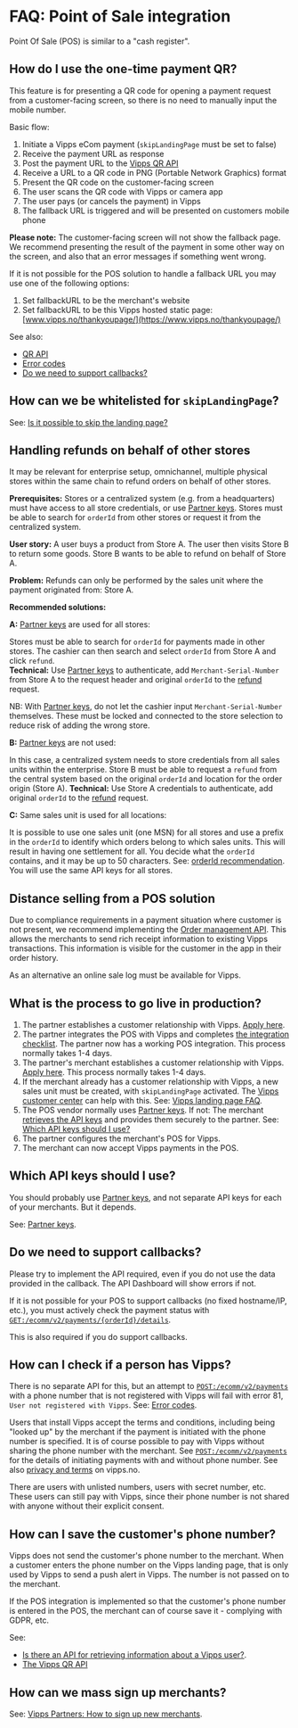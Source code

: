 <!-- START_METADATA
---
title: "FAQ: Point of Sale integration"
sidebar_label: POS integrations
sidebar_position: 130
pagination_next: null
pagination_prev: null
---
END_METADATA -->

# FAQ: Point of Sale integration

Point Of Sale (POS) is similar to a "cash register".

## How do I use the one-time payment QR?

This feature is for presenting a QR code for opening a payment request from a
customer-facing screen, so there is no need to manually input the mobile number.

Basic flow:

1. Initiate a Vipps eCom payment (`skipLandingPage` must be set to false)
2. Receive the payment URL as response
3. Post the payment URL to the
   [Vipps QR API](https://developer.vippsmobilepay.com/docs/APIs/qr-api)
4. Receive a URL to a QR code in PNG (Portable Network Graphics) format
5. Present the QR code on the customer-facing screen
6. The user scans the QR code with Vipps or camera app
7. The user pays (or cancels the payment) in Vipps
8. The fallback URL is triggered and will be presented on customers mobile phone

**Please note:**
The customer-facing screen will not show the fallback page. We recommend
presenting the result of the payment in some other way on the screen, and
also that an error messages if something went wrong.

If it is not possible for the POS solution to handle a fallback URL you may use one of the following options:

1. Set fallbackURL to be the merchant's website
2. Set fallbackURL to be this Vipps hosted static page: [www.vipps.no/thankyoupage/](https://www.vipps.no/thankyoupage/)

See also:

* [QR API](https://developer.vippsmobilepay.com/docs/APIs/qr-api)
* [Error codes](https://developer.vippsmobilepay.com/docs/APIs/ecom-api/vipps-ecom-api#error-codes)
* [Do we need to support callbacks?](#do-we-need-to-support-callbacks)

## How can we be whitelisted for `skipLandingPage`?

See: [Is it possible to skip the landing page?](vipps-landing-page-faq.md#is-it-possible-to-skip-the-landing-page)

## Handling refunds on behalf of other stores

It may be relevant for enterprise setup, omnichannel, multiple physical stores within the same chain to refund orders on behalf of other stores.

**Prerequisites:**
Stores or a centralized system (e.g. from a headquarters) must have access to all store credentials, or use
[Partner keys](https://developer.vippsmobilepay.com/docs/vipps-partner/partner-keys).
Stores must be able to search for `orderId` from other stores or request it from the centralized system.

**User story:** A user buys a product from Store A.
The user then visits Store B to return some goods. Store B wants to be able to refund on behalf of Store A.

**Problem:** Refunds can only be performed by the sales unit where the payment originated from: Store A.

**Recommended solutions:**

**A:**
[Partner keys](https://developer.vippsmobilepay.com/docs/vipps-partner/partner-keys)
are used for all stores:

Stores must be able to search for `orderId` for payments made in other stores. The cashier can then search and select `orderId` from Store A and click `refund`.  
**Technical:** Use
[Partner keys](https://developer.vippsmobilepay.com/docs/vipps-partner/partner-keys)
to authenticate, add `Merchant-Serial-Number` from Store A to the request header and original `orderId` to the
[refund](https://developer.vippsmobilepay.com/api/ecom#tag/Vipps-eCom-API/operation/refundPaymentUsingPOST) request.

NB: With
[Partner keys](https://developer.vippsmobilepay.com/docs/vipps-partner/partner-keys),
do not let the cashier input `Merchant-Serial-Number` themselves. These must be locked and connected to the store selection to reduce risk of adding the wrong store.

**B:**
[Partner keys](https://developer.vippsmobilepay.com/docs/vipps-partner/partner-keys)
are not used:

In this case, a centralized system needs to store credentials from all sales units within the enterprise.
Store B must be able to request a `refund` from the central system based on the original `orderId` and location for the order origin (Store A).
**Technical:** Use Store A credentials to authenticate, add original `orderId` to the
[refund](https://developer.vippsmobilepay.com/api/ecom#tag/Vipps-eCom-API/operation/refundPaymentUsingPOST)
request.

**C:** Same sales unit is used for all locations:

It is possible to use one sales unit (one MSN) for all stores and use a prefix in the `orderId` to identify which orders belong to which sales units.
This will result in having one settlement for all. You decide what the `orderId` contains, and it may be up to 50 characters.
See: [orderId recommendation](../common-topics/orderid.md).
You will use the same API keys for all stores.

## Distance selling from a POS solution

Due to compliance requirements in a payment situation where customer is not present, we recommend implementing the
[Order management API](https://developer.vippsmobilepay.com/docs/APIs/order-management-api/vipps-order-management-api).
This allows the merchants to send rich receipt information to existing Vipps transactions.
This information is visible for the customer in the app in their order history.

As an alternative an online sale log must be available for Vipps.

## What is the process to go live in production?

1. The partner establishes a customer relationship with Vipps.
   [Apply here](https://www.vipps.no/produkter-og-tjenester/bedrift/ta-betalt-i-butikk/vipps-i-kassa/).
2. The partner integrates the POS with Vipps and completes
   [the integration checklist](https://developer.vippsmobilepay.com/docs/APIs/ecom-api/vipps-ecom-api-checklist).
   The partner now has a working POS integration.
   This process normally takes 1-4 days.
3. The partner's merchant establishes a customer relationship with Vipps.
   [Apply here](https://www.vipps.no/produkter-og-tjenester/bedrift/ta-betalt-i-butikk/vipps-i-kassa/).
   This process normally takes 1-4 days.
4. If the merchant already has a customer relationship with Vipps, a new sales
   unit must be created, with `skipLandingPage` activated.
   The
   [Vipps customer center](https://vipps.no/hjelp/vipps/)
   can help with this.
   See: [Vipps landing page FAQ](vipps-landing-page-faq.md#is-it-possible-to-skip-the-landing-page).
5. The POS vendor normally uses
   [Partner keys](https://developer.vippsmobilepay.com/docs/vipps-partner/partner-keys).
   If not: The merchant
   [retrieves the API keys](../common-topics/api-keys.md#getting-the-api-keys)
   and provides them securely to the partner.
   See: [Which API keys should I use?](#which-api-keys-should-i-use)
6. The partner configures the merchant's POS for Vipps.
7. The merchant can now accept Vipps payments in the POS.

## Which API keys should I use?

You should probably use
[Partner keys](https://developer.vippsmobilepay.com/docs/vipps-partner/partner-keys),
and not separate API keys for each of your merchants. But it depends.

See: [Partner keys](https://developer.vippsmobilepay.com/docs/vipps-partner/partner-keys).

## Do we need to support callbacks?

Please try to implement the API required, even if you do not use the data
provided in the callback. The API Dashboard will show errors if not.

If it is not possible for your POS to support callbacks (no fixed hostname/IP, etc.),
you must actively check the payment status with
[``GET:/ecomm/v2/payments/{orderId}/details``](https://developer.vippsmobilepay.com/docs/APIs/ecom-api/vipps-ecom-api#get-payment-details).

This is also required if you do support callbacks.

## How can I check if a person has Vipps?

There is no separate API for this, but an attempt to
[`POST:/ecomm/v2/payments`](https://developer.vippsmobilepay.com/api/ecom#tag/Vipps-eCom-API/operation/initiatePaymentV3UsingPOST)
with a phone number that is not registered with Vipps will fail with error 81,
`User not registered with Vipps`.
See: [Error codes](https://developer.vippsmobilepay.com/docs/APIs/ecom-api/vipps-ecom-api#error-codes).

Users that install Vipps accept the terms and conditions, including being
"looked up" by the merchant if the payment is initiated with the phone number
is specified.  It is of course possible to pay with Vipps without sharing the
phone number with the merchant.
See
[`POST:/ecomm/v2/payments`](https://developer.vippsmobilepay.com/api/ecom#tag/Vipps-eCom-API/operation/initiatePaymentV3UsingPOST)
for the details of initiating payments with and without phone number.
See also
[privacy and terms](https://vipps.no/vilkar/)
on vipps.no.

There are users with unlisted numbers, users with secret number, etc.
These users can still pay with Vipps, since their phone number is
not shared with anyone without their explicit consent.

## How can I save the customer's phone number?

Vipps does not send the customer's phone number to the merchant. When a customer
enters the phone number on the Vipps landing page, that is only used by Vipps
to send a push alert in Vipps. The number is not passed on to the merchant.

If the POS integration is implemented so that the customer's phone number
is entered in the POS, the merchant can of course save it -
complying with GDPR, etc.

See:

* [Is there an API for retrieving information about a Vipps user?](users-and-payments-faq.md#is-there-an-api-for-retrieving-information-about-a-vipps-user).
* [The Vipps QR API](https://developer.vippsmobilepay.com/docs/APIs/qr-api)

## How can we mass sign up merchants?

See: [Vipps Partners: How to sign up new merchants](https://developer.vippsmobilepay.com/docs/vipps-partner#how-to-sign-up-new-merchants).
